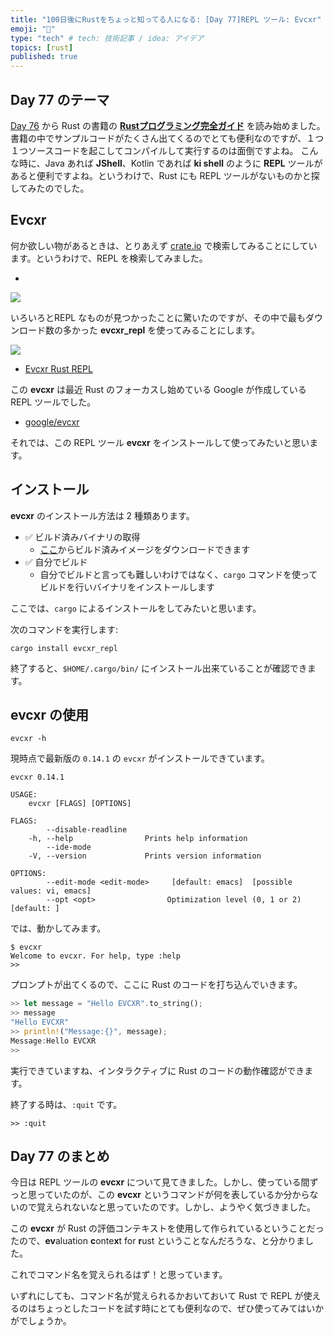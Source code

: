 ```yaml
---
title: "100日後にRustをちょっと知ってる人になる: [Day 77]REPL ツール: Evcxr"
emoji: "🦀"
type: "tech" # tech: 技術記事 / idea: アイデア
topics: [rust]
published: true
---
```

## Day 77 のテーマ

[Day 76](https://zenn.dev/shinyay/articles/hello-rust-day076) から Rust の書籍の **[Rustプログラミング完全ガイド](https://book.impress.co.jp/books/1121101129)** を読み始めました。書籍の中でサンプルコードがたくさん出てくるのでとても便利なのですが、１つ１つソースコードを起こしてコンパイルして実行するのは面倒ですよね。
こんな時に、Java あれば **JShell**、Kotlin であれば **ki shell** のように **REPL** ツールがあると便利ですよね。というわけで、Rust にも REPL ツールがないものかと探してみたのでした。

## Evcxr

何か欲しい物があるときは、とりあえず [crate.io](https://crates.io/) で検索してみることにしています。というわけで、REPL を検索してみました。

- [](https://crates.io/search?q=repl)

![](https://storage.googleapis.com/zenn-user-upload/ddd371ce94f3-20221205.png)

いろいろとREPL なものが見つかったことに驚いたのですが、その中で最もダウンロード数の多かった **evcxr_repl** を使ってみることにします。

![](https://storage.googleapis.com/zenn-user-upload/745412eda96a-20221205.png)

- [Evcxr Rust REPL](https://crates.io/crates/evcxr_repl)

この **evcxr** は最近 Rust のフォーカスし始めている Google が作成している REPL ツールでした。

- [google/evcxr](https://github.com/google/evcxr)

それでは、この REPL ツール **evcxr** をインストールして使ってみたいと思います。

## インストール

**evcxr** のインストール方法は 2 種類あります。

- ✅ ビルド済みバイナリの取得
  - [ここ](https://github.com/google/evcxr/releases)からビルド済みイメージをダウンロードできます
- ✅ 自分でビルド
  - 自分でビルドと言っても難しいわけではなく、`cargo` コマンドを使ってビルドを行いバイナリをインストールします

ここでは、`cargo` によるインストールをしてみたいと思います。

次のコマンドを実行します:

```shell
cargo install evcxr_repl
```

終了すると、`$HOME/.cargo/bin/` にインストール出来ていることが確認できます。

## evcxr の使用

```shell
evcxr -h
```

現時点で最新版の `0.14.1` の `evcxr` がインストールできています。

```shell
evcxr 0.14.1

USAGE:
    evcxr [FLAGS] [OPTIONS]

FLAGS:
        --disable-readline
    -h, --help                Prints help information
        --ide-mode
    -V, --version             Prints version information

OPTIONS:
        --edit-mode <edit-mode>     [default: emacs]  [possible values: vi, emacs]
        --opt <opt>                Optimization level (0, 1 or 2) [default: ]
```

では、動かしてみます。

```shell
$ evcxr
Welcome to evcxr. For help, type :help
>>
```

プロンプトが出てくるので、ここに Rust のコードを打ち込んでいきます。

```rust
>> let message = "Hello EVCXR".to_string();
>> message
"Hello EVCXR"
>> println!("Message:{}", message);
Message:Hello EVCXR
>>
```

実行できていますね、インタラクティブに Rust のコードの動作確認ができます。

終了する時は、`:quit` です。

```shell
>> :quit
```

## Day 77 のまとめ

今日は REPL ツールの **evcxr** について見てきました。しかし、使っている間ずっと思っていたのが、この **evcxr** というコマンドが何を表しているか分からないので覚えられないなと思っていたのです。しかし、ようやく気づきました。

この **evcxr** が Rust の評価コンテキストを使用して作られているということだったので、**ev**aluation **c**onte**x**t for **r**ust ということなんだろうな、と分かりました。

これでコマンド名を覚えられるはず！と思っています。

いずれにしても、コマンド名が覚えられるかおいておいて Rust で REPL が使えるのはちょっとしたコードを試す時にとても便利なので、ぜひ使ってみてはいかがでしょうか。
